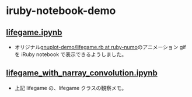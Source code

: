 # iruby-notebook-demo

## [lifegame.ipynb]( https://github.com/icm7216/iruby-notebook-demo/blob/master/lifegame/lifegame.ipynb )
*   オリジナル[gnuplot-demo/lifegame.rb at ruby-numo](https://github.com/ruby-numo/gnuplot-demo/blob/master/misc/lifegame/lifegame.rb)のアニメーション gif を iRuby notebook で表示できるようしました。


## [lifegame_with_narray_convolution.ipynb]( https://github.com/icm7216/iruby-notebook-demo/blob/master/lifegame/lifegame_with_narray_convolution.ipynb )
*   上記 lifegame の、lifegame クラスの観察メモ。